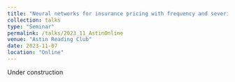 ```yaml
---
title: "Neural networks for insurance pricing with frequency and severity data"
collection: talks
type: "Seminar"
permalink: /talks/2023_11_AstinOnline
venue: "Astin Reading Club"
date: 2023-11-07
location: "Online"
---
```


Under construction